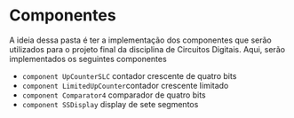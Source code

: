 # Componentes 

A ideia dessa pasta é ter a implementação dos componentes que serão utilizados para o projeto final da disciplina de Circuitos Digitais. Aqui, serão implementados os seguintes componentes

- `component UpCounterSLC` contador crescente de quatro bits
- `component LimitedUpCounter`contador crescente limitado
- `component Comparator4` comparador de quatro bits
- `component SSDisplay` display de sete segmentos